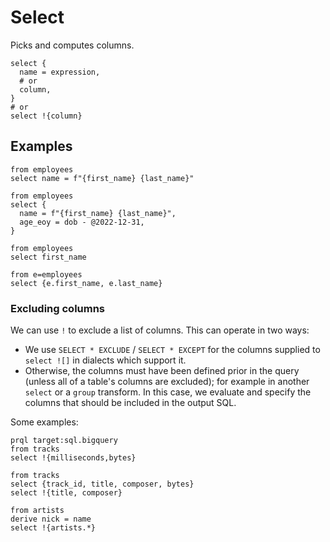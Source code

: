 # Select

Picks and computes columns.

```prql no-eval
select {
  name = expression,
  # or
  column,
}
# or
select !{column}
```

## Examples

```prql
from employees
select name = f"{first_name} {last_name}"
```

```prql
from employees
select {
  name = f"{first_name} {last_name}",
  age_eoy = dob - @2022-12-31,
}
```

```prql
from employees
select first_name
```

```prql
from e=employees
select {e.first_name, e.last_name}
```

### Excluding columns

We can use `!` to exclude a list of columns. This can operate in two ways:

- We use `SELECT * EXCLUDE` / `SELECT * EXCEPT` for the columns supplied to
  `select ![]` in dialects which support it.
- Otherwise, the columns must have been defined prior in the query (unless all
  of a table's columns are excluded); for example in another `select` or a
  `group` transform. In this case, we evaluate and specify the columns that
  should be included in the output SQL.

Some examples:

```prql
prql target:sql.bigquery
from tracks
select !{milliseconds,bytes}
```

```prql
from tracks
select {track_id, title, composer, bytes}
select !{title, composer}
```

```prql
from artists
derive nick = name
select !{artists.*}
```
